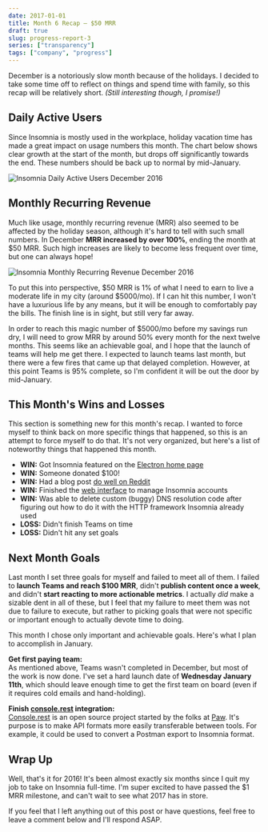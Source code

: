 ```yaml
---
date: 2017-01-01
title: Month 6 Recap – $50 MRR
draft: true
slug: progress-report-3
series: ["transparency"]
tags: ["company", "progress"]
---
```


December is a notoriously slow month because of the holidays. I decided to take some
time off to reflect on things and spend time with family, so this recap will be 
relatively short. _(Still interesting though, I promise!)_

<!--more-->

## Daily Active Users

Since Insomnia is mostly used in the workplace, holiday vacation time has made a 
great impact on usage numbers this month. The chart below shows clear growth at
the start of the month, but drops off significantly towards the end. These numbers
should be back up to normal by mid-January.

![Insomnia Daily Active Users December 2016](/images/blog/dau-6.png)

## Monthly Recurring Revenue

Much like usage, monthly recurring revenue (MRR) also seemed to be affected 
by the holiday season, although it's hard to tell with such small numbers. 
In December **MRR increased by over 100%**, ending the month at $50 MRR. Such
high increases are likely to become less frequent over time, but one can always
hope!

![Insomnia Monthly Recurring Revenue December 2016](/images/blog/mrr-6.png)

To put this into perspective, $50 MRR is 1% of what I need to earn to live a moderate
life in my city (around $5000/mo). If I can hit this number, I won't have a luxurious
life by any means, but it will be enough to comfortably pay the bills. The finish 
line is in sight, but still very far away.

In order to reach this magic number of $5000/mo before my savings run dry, I will 
need to grow MRR by around 50% every month for the next twelve months. This seems 
like an achievable goal, and I hope that the launch of teams will help me get there.
I expected to launch teams last month, but there were a few fires that came up that 
delayed completion. However, at this point Teams is 95% complete, so I'm confident 
it will be out the door by mid-January.

## This Month's Wins and Losses

This section is something new for this month's recap. I wanted to force myself to think back
on more specific things that happened, so this is an attempt to force myself to do that. It's
not very organized, but here's a list of noteworthy things that happened this month.

- **WIN:** Got Insomnia featured on the [Electron home page](http://electron.atom.io/)
- **WIN:** Someone donated $100!
- **WIN:** Had a blog post [do well on Reddit](https://www.reddit.com/r/webdev/comments/5hf898/wrote_about_why_i_think_electron_is_a_web/)
- **WIN:** Finished the [web interface](/app/) to manage Insomnia accounts
- **WIN:** Was able to delete custom (buggy) DNS resolution code after figuring out how to do 
it with the HTTP framework Insomnia already used
- **LOSS:** Didn't finish Teams on time
- **LOSS:** Didn't hit any set goals

## Next Month Goals

Last month I set three goals for myself and failed to meet all of them. I failed
to **launch Teams and reach $100 MRR**, didn't **publish content once a week**, and 
didn't **start reacting to more actionable metrics**. I actually _did_ make a
sizable dent in all of these, but I feel that my failure to meet them was not due to
failure to execute, but rather to picking goals that were not specific or important
enough to actually devote time to doing.

This month I chose only important and achievable goals. Here's what I plan to accomplish in January.

**Get first paying team:**<br>
As mentioned above, Teams wasn't completed in December, but most of the work is now
done. I've set a hard launch date of **Wednesday January 11th**, which should leave enough
time to get the first team on board (even if it requires cold emails and hand-holding).

**Finish [console.rest](https://console.rest/) integration:**<br>
[Console.rest](https://console.rest/) is an open source project started by the folks at
[Paw](https://paw.cloud/). It's purpose is to make API formats more easily transferable
between tools. For example, it could be used to convert a Postman export to Insomnia 
format.

## Wrap Up

Well, that's it for 2016! It's been almost exactly six months since I quit my job to 
take on Insomnia full-time. I'm super excited to have passed the $1 MRR milestone, and
can't wait to see what 2017 has in store.

If you feel that I left anything out of this post or have questions, feel free to leave
a comment below and I'll respond ASAP.
